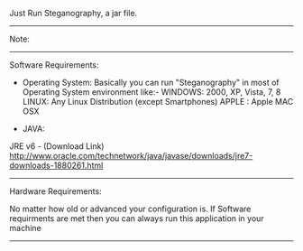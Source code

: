 Just Run Steganography, a jar file.

--------------------------------------
Note:
**************************************
Software Requirements:

* Operating System: Basically you can run "Steganography" in most of Operating System environment
  like:- WINDOWS: 2000, XP, Vista, 7, 8
	 LINUX: Any Linux Distribution (except Smartphones)
	 APPLE : Apple MAC OSX

* JAVA:

 JRE v6 - (Download Link)
 http://www.oracle.com/technetwork/java/javase/downloads/jre7-downloads-1880261.html
*****************************************

Hardware Requirements:

No matter how old or advanced your configuration is.
If Software requirments are met then you can always run this application in your machine

*****************************************

